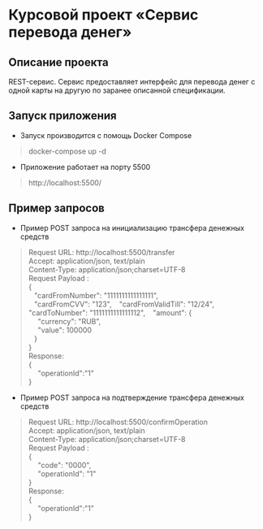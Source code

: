 # Курсовой проект «Сервис перевода денег»
## Описание проекта
REST-сервис. Сервис предоставляет интерфейс для перевода денег с одной карты на другую по заранее описанной спецификации.
## Запуск приложения
* Запуск производится с помощь Docker Compose
> docker-compose up -d

* Приложение работает на порту 5500  
> http://localhost:5500/

 ## Пример запросов

* Пример POST запроса на инициализацию трансфера денежных средств
> Request URL: http://localhost:5500/transfer  
  Accept: application/json, text/plain  
  Content-Type: application/json;charset=UTF-8  
  Request Payload :  
{  
>&ensp; "cardFromNumber": "1111111111111111",    
>&ensp; "cardFromCVV": "123",
>&ensp; "cardFromValidTill": "12/24",
>&ensp; "cardToNumber": "1111111111111112",
>&ensp; "amount": {  
>&emsp; "currency": "RUB",  
>&emsp; "value": 100000  
>&ensp; }  
}  
Response:  
> {  
> &emsp; "operationId":"1"  
> }

* Пример POST запроса на подтверждение трансфера денежных средств
> Request URL: http://localhost:5500/confirmOperation  
Accept: application/json, text/plain  
Content-Type: application/json;charset=UTF-8  
Request Payload :  
{  
&emsp; "code": "0000",  
&emsp; "operationId": "1"  
}  
Response:  
> {  
> &emsp; "operationId":"1"  
> }
